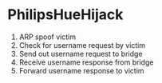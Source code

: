 # PhilipsHueHijack
1. ARP spoof victim
2. Check for username request by victim
3. Send out username request to bridge
4. Receive username response from bridge
5. Forward username response to victim
